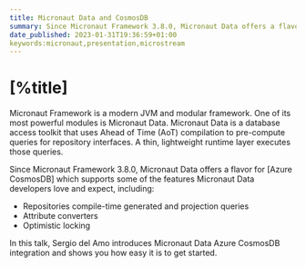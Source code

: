```yaml
---
title: Micronaut Data and CosmosDB
summary: Since Micronaut Framework 3.8.0, Micronaut Data offers a flavor for [Azure CosmosDB] which supports compile-time generated repositories and projection queries.
date_published: 2023-01-31T19:36:59+01:00
keywords:micronaut,presentation,microstream
---
```


# [%title]

Micronaut Framework is a modern JVM and modular framework. One of its most powerful modules is Micronaut Data. Micronaut Data is a database access toolkit that uses Ahead of Time (AoT) compilation to pre-compute queries for repository interfaces. A thin, lightweight runtime layer executes those queries.

Since Micronaut Framework 3.8.0, Micronaut Data offers a flavor for [Azure CosmosDB] which supports some of the features Micronaut Data developers love and expect, including:

- Repositories compile-time generated and projection queries
- Attribute converters
- Optimistic locking

In this talk, Sergio del Amo introduces Micronaut Data Azure CosmosDB integration and shows you how easy it is to get started. 